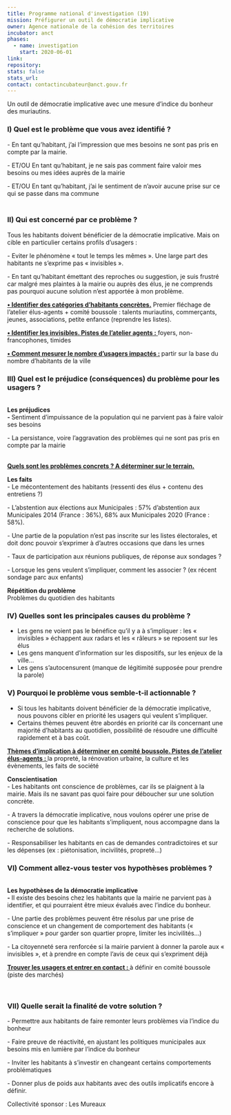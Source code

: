 ```yaml
---
title: Programme national d'investigation (19)
mission: Préfigurer un outil de démocratie implicative
owner: Agence nationale de la cohésion des territoires
incubator: anct
phases:
  - name: investigation
    start: 2020-06-01
link: 
repository: 
stats: false
stats_url: 
contact: contactincubateur@anct.gouv.fr
---
```

<p>Un outil de démocratie implicative avec une mesure d’indice du bonheur des muriautins.</p>
<h3>I) Quel est le problème que vous avez identifié ?</h3>
<p>- En tant qu’habitant, j’ai l’impression que mes besoins ne sont pas pris en compte par la mairie.</p>
<p>- ET/OU En tant qu’habitant, je ne sais pas comment faire valoir mes besoins ou mes idées auprès de la mairie</p>
<p>- ET/OU En tant qu’habitant, j’ai le sentiment de n’avoir aucune prise sur ce qui se passe dans ma commune</p>
<h3><br />II) Qui est concerné par ce problème ?</h3>
<p>Tous les habitants doivent bénéficier de la démocratie implicative. Mais on cible en particulier certains profils d’usagers : </p>
<p>- Eviter le phénomène « tout le temps les mêmes ». Une large part des habitants ne s’exprime pas « invisibles ».</p>
<p>- En tant qu’habitant émettant des reproches ou suggestion, je suis frustré car malgré mes plaintes à la mairie ou auprès des élus, je ne comprends pas pourquoi aucune solution n’est apportée à mon problème.</p>
<p><strong><span style="text-decoration: underline;">• Identifier des catégories d’habitants concrètes.</span></strong> Premier fléchage de l’atelier élus-agents + comité boussole : talents muriautins, commerçants, jeunes, associations, petite enfance (reprendre les listes).</p>
<p><span style="text-decoration: underline;"><strong>• Identifier les invisibles. Pistes de l’atelier agents :</strong> </span>foyers, non-francophones, timides</p>
<p><strong><span style="text-decoration: underline;">• Comment mesurer le nombre d’usagers impactés :</span> </strong>partir sur la base du nombre d’habitants de la ville</p>
<h3>III) Quel est le préjudice (conséquences) du problème pour les usagers ?</h3>
<p><br /><strong>Les préjudices <br />- </strong>Sentiment d’impuissance de la population qui ne parvient pas à faire valoir ses besoins</p>
<p>- La persistance, voire l’aggravation des problèmes qui ne sont pas pris en compte par la mairie</p>
<p><br /><strong><span style="text-decoration: underline;">Quels sont les problèmes concrets ? A déterminer sur le terrain.</span></strong></p>
<p><strong>Les faits<br /></strong>- Le mécontentement des habitants (ressenti des élus + contenu des entretiens ?)</p>
<p>- L’abstention aux élections aux Municipales : 57% d’abstention aux Municipales 2014 (France : 36%), 68% aux Municipales 2020 (France : 58%).</p>
<p>- Une partie de la population n’est pas inscrite sur les listes électorales, et doit donc pouvoir s’exprimer à d’autres occasions que dans les urnes</p>
<p>- Taux de participation aux réunions publiques, de réponse aux sondages ?</p>
<p>- Lorsque les gens veulent s’impliquer, comment les associer ? (ex récent sondage parc aux enfants) </p>
<p><strong>Répétition du problème<br /></strong>Problèmes du quotidien des habitants</p>
<h3>IV) Quelles sont les principales causes du problème ?</h3>
<ul>
<li>Les gens ne voient pas le bénéfice qu’il y a à s’impliquer : les « invisibles » échappent aux radars et les « râleurs » se reposent sur les élus</li>
<li>Les gens manquent d’information sur les dispositifs, sur les enjeux de la ville…</li>
<li>Les gens s’autocensurent (manque de légitimité supposée pour prendre la parole)</li>
</ul>
<h3>V) Pourquoi le problème vous semble-t-il actionnable ?</h3>
<ul>
<li>Si tous les habitants doivent bénéficier de la démocratie implicative, nous pouvons cibler en priorité les usagers qui veulent s’impliquer.</li>
<li>Certains thèmes peuvent être abordés en priorité car ils concernant une majorité d’habitants au quotidien, possibilité de résoudre une difficulté rapidement et à bas coût.</li>
</ul>
<p><strong><span style="text-decoration: underline;">Thèmes d’implication à déterminer en comité boussole. Pistes de l’atelier élus-agents : </span></strong>la propreté, la rénovation urbaine, la culture et les évènements, les faits de société</p>
<p><strong>Conscientisation<br /></strong>- Les habitants ont conscience de problèmes, car ils se plaignent à la mairie. Mais ils ne savant pas quoi faire pour déboucher sur une solution concrète.</p>
<p>- A travers la démocratie implicative, nous voulons opérer une prise de conscience pour que les habitants s’impliquent, nous accompagne dans la recherche de solutions.</p>
<p>- Responsabiliser les habitants en cas de demandes contradictoires et sur les dépenses (ex : piétonisation, incivilités, propreté…)</p>
<h3>VI) Comment allez-vous tester vos hypothèses problèmes ?</h3>
<p><br /><strong>Les hypothèses de la démocratie implicative<br />- </strong>Il existe des besoins chez les habitants que la mairie ne parvient pas à identifier, et qui pourraient être mieux évalués avec l’indice du bonheur. </p>
<p>- Une partie des problèmes peuvent être résolus par une prise de conscience et un changement de comportement des habitants (« s’impliquer » pour garder son quartier propre, limiter les incivilités…)</p>
<p>- La citoyenneté sera renforcée si la mairie parvient à donner la parole aux « invisibles », et à prendre en compte l’avis de ceux qui s’expriment déjà</p>
<p><strong><span style="text-decoration: underline;">Trouver les usagers et entrer en contact : </span></strong>à définir en comité boussole (piste des marchés)</p>
<p> </p>
<h3>VII) Quelle serait la finalité de votre solution ?</h3>
<p>- Permettre aux habitants de faire remonter leurs problèmes via l’indice du bonheur</p>
<p>- Faire preuve de réactivité, en ajustant les politiques municipales aux besoins mis en lumière par l’indice du bonheur</p>
<p>- Inviter les habitants à s’investir en changeant certains comportements problématiques</p>
<p>- Donner plus de poids aux habitants avec des outils implicatifs encore à définir.</p>
Collectivité sponsor : Les Mureaux
